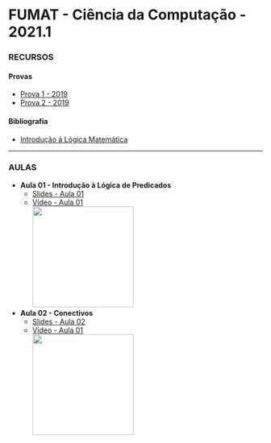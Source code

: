 # FUMAT - Ciência da Computação - 2021.1

### RECURSOS
#### Provas
* [Prova 1 - 2019](https://github.com/kennedyaraujo/ifc/blob/main/fumat/provas/2019-prova1.pdf)
* [Prova 2 - 2019](https://github.com/kennedyaraujo/ifc/blob/main/fumat/provas/2019-prova2.pdf)

#### Bibliografia
* [Introdução à Lógica Matemática](https://www.google.com.br/books/edition/Inicia%C3%A7%C3%A3o_%C3%A0_l%C3%B3gica_matem%C3%A1tica/s7GKHIjAQC4C?hl=pt-BR&gbpv=1&dq=inicia%C3%A7%C3%A3o+a+logica+matematica&printsec=frontcover) 

---

### AULAS
* **Aula 01 - Introdução à Lógica de Predicados**   
    * [Slides - Aula 01](https://github.com/kennedyaraujo/ifc/blob/main/fumat/slides/aula01-intro.pdf)
    * [Vídeo - Aula 01](https://youtu.be/JAkcA0eMRFg) <br/>
    <a href="https://youtu.be/haYJo5XugzI"> <img src="https://img.youtube.com/vi/haYJo5XugzI/maxresdefault.jpg" width="200"></a>  
    <!-- [![Vídeo - Aula 01](https://img.youtube.com/vi/JAkcA0eMRFg/maxresdefault.jpg)](https://youtu.be/JAkcA0eMRFg) -->
* **Aula 02 - Conectivos**
    * [Slides - Aula 02](https://github.com/kennedyaraujo/ifc/blob/main/fumat/slides/aula-02-conectivos.pdf)
    * [Vídeo - Aula 01](https://youtu.be/JAkcA0eMRFg) <br/>
    <a href="https://youtu.be/zQMZG6hHs0E"> <img src="https://img.youtube.com/vi/zQMZG6hHs0E/maxresdefault.jpg" width="200"></a>
   
   
